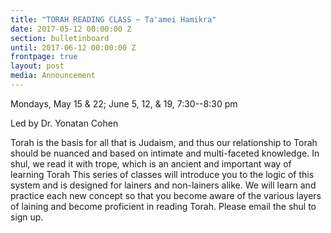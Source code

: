 ```yaml
---
title: "TORAH READING CLASS ~ Ta'amei Hamikra"
date: 2017-05-12 00:00:00 Z
section: bulletinboard
until: 2017-06-12 00:00:00 Z
frontpage: true
layout: post
media: Announcement
---
```

 
Mondays, May 15 & 22; June 5, 12, & 19, 7:30--8:30 pm

Led by Dr. Yonatan Cohen

Torah is the basis for all that is Judaism, and thus our relationship to Torah should be nuanced and based on intimate and multi-faceted knowledge.  In shul, we read it with trope, which is an ancient and important way of learning Torah This series of classes will introduce you to the logic of this system and is designed for lainers and non-lainers alike. We will learn and practice each new concept so that you become aware of the various layers of laining and become proficient in  reading Torah. Please email the shul to sign up.

